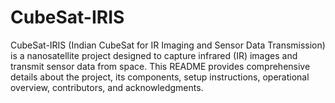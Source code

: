# CubeSat-IRIS
CubeSat-IRIS (Indian CubeSat for IR Imaging and Sensor Data Transmission) is a nanosatellite project designed to capture infrared (IR) images and transmit sensor data from space. This README provides comprehensive details about the project, its components, setup instructions, operational overview, contributors, and acknowledgments.
